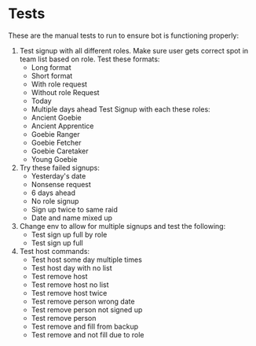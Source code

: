 # Tests
These are the manual tests to run to ensure bot is functioning properly:
1. Test signup with all different roles. Make sure user gets correct spot in team list based on role.
Test these formats:
    * Long format
    * Short format
    * With role request
    * Without role Request
    * Today
    * Multiple days ahead
Test Signup with each these roles:
    * Ancient Goebie
    * Ancient Apprentice
    * Goebie Ranger
    * Goebie Fetcher
    * Goebie Caretaker
    * Young Goebie
2. Try these failed signups:
	* Yesterday's date
	* Nonsense request
	* 6 days ahead
	* No role signup
	* Sign up twice to same raid
	* Date and name mixed up
3. Change env to allow for multiple signups and test the following: 
	* Test sign up full by role
	* Test sign up full
4. Test host commands:
	* Test host some day multiple times
	* Test host day with no list
	* Test remove host
	* Test remove host no list
	* Test remove host twice
	* Test remove person wrong date
	* Test remove person not signed up
	* Test remove person
	* Test remove and fill from backup
	* Test remove and not fill due to role
